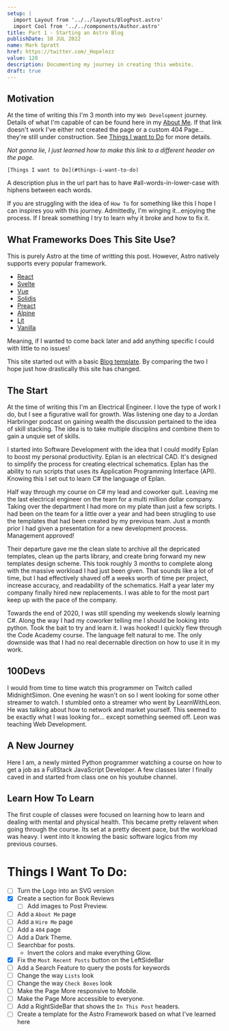 ```yaml
---
setup: |
  import Layout from '../../layouts/BlogPost.astro'
  import Cool from '../../components/Author.astro'
title: Part 1 - Starting an Astro Blog 
publishDate: 10 JUL 2022
name: Mark Spratt
href: https://twitter.com/_Hopelezz
value: 128
description: Documenting my journey in creating this website.
draft: true
---
```

## Motivation

At the time of writing this I'm 3 month into my `Web Development` journey. Details of what I'm capable of can be found here in my [About Me](aboutMe). If that link doesn't work I've either not created the page or a custom 404 Page... they're still under construction. See [Things I want to Do](#things-i-want-to-do) for more details. 

_Not gonna lie, I just learned how to make this link to a different header on the page._

```
[Things I want to Do](#things-i-want-to-do)
```

A description plus in the url part has to have #all-words-in-lower-case with hiphens between each words.

If you are struggling with the idea of `How To` for something like this I hope I can inspires you with this journey. Admittedly, I'm winging it...enjoying the process. If I break something I try to learn why it broke and how to fix it.

## What Frameworks Does This Site Use?

This is purely Astro at the time of writting this post. However, Astro natively supports every popular framework.

- [React](https://reactjs.org/)
- [Svelte](https://svelte.dev/)
- [Vue](https://vuejs.org/)
- [Solidjs](https://solidjs.com/)
- [Preact](https://preactjs.com/)
- [Alpine](https://alpinejs.dev/)
- [Lit](https://lit.dev/)
- [Vanilla](https://www.javascript.com/)

Meaning, if I wanted to come back later and add anything specific I could with little to no issues!

This site started out with a basic [Blog template](https://stackblitz.com/github/withastro/astro/tree/latest/examples/blog?file=README.md). By comparing the two I hope just how drastically this site has changed.

## The Start

At the time of writing this I'm an Electrical Engineer. I love the type of work I do, but I see a figurative wall for growth.
Was listening one day to a Jordan Harbringer podcast on gaining wealth the discussion pertained to the idea of skill stacking. The idea is to take multiple disciplins and combine them to gain a unquie set of skills. 

I started into Software Development with the idea that I could modify Eplan to boost my personal productivity. Eplan is an electrical CAD. It's designed to simplify the process for creating electrical schematics. Eplan has the ability to run scripts that uses its Application Programming Interface (API). Knowing this I set out to learn C# the language of Eplan. 

Half way through my course on C# my lead and coworker quit. Leaving me the last electrical engineer on the team for a multi million dollar company. Taking over the department I had more on my plate than just a few scripts. I had been on the team for a little over a year and had been strugling to use the templates that had been created by my previous team. Just a month prior I had given a presentation for a new development process. Management approved!

Their departure gave me the clean slate to archive all the depricated templates, clean up the parts library, and create bring forward my new templates design scheme. This took roughly 3 months to complete along with the massive workload I had just been given. That sounds like a lot of time, but I had effectively shaved off a weeks worth of time per project, increase accuracy, and readability of the schematics. Half a year later my company finally hired new replacements. I was able to for the most part keep up with the pace of the company.

Towards the end of 2020, I was still spending my weekends slowly learning C#. Along the way I had my coworker telling me I should be looking into python. Took the bait to try and learn it. I was hooked! I quickly flew through the Code Academy course. The language felt natural to me. The only downside was that I had no real decernable direction on how to use it in my work.

## 100Devs

I would from time to time watch this programmer on Twitch called MidnightSimon. One evening he wasn't on so I went looking for some other streamer to watch. I stumbled onto a streamer who went by LearnWithLeon. He was talking about how to network and market yourself. This seemed to be exactly what I was looking for... except something seemed off. Leon was teaching Web Development. 

## A New Journey

Here I am, a newly minted Python programmer watching a course on how to get a job as a FullStack JavaScript Developer. A few classes later I finally caved in and started from class one on his youtube channel.

## Learn How To Learn

The first couple of classes were focused on learning how to learn and dealing with mental and physical health. This became pretty relavent when going through the course. Its set at a pretty decent pace, but the workload was heavy. I went into it knowing the basic software logics from my previous courses. 



<!-- 
The first post I wrote actually started back in 2011 as a facebook post. My mom asked me one morning "[What is a Password Vault](1-password)". Now we're here in 2022 creating a blog. I started programming about 2 years prior learning C#. Making some tournament tracker and a  Shortly after that my roomate & my Co-worker both suggested I start learning Python. I ran through the course. I love writting in python but had no decernable direction. It feels the most intuitive to me. I even created a [Card Game](https://replit.com/@Hopelezz/War?v=1) from scratch.

One evening on Twitch I stumbled on a bootcamp called #100Devs. An instructor who goes by the name Leon was teaching about JavaScript. Honestly, at first I was just going to use the platform to hustle my way into a job, but using python instead. That was until I saw the different projects that were being built. 

## Baby Steps

First thing I did was make a Logo! Sure, it's not tied directly to programming the blog or anything, but I wanted to set a theme around a `brand`. It's not a bran YET, but it could be. I still have to work on creating an SVG version of it. That'll come when I have some creative headroom. For now I'll be using a simple PNG.

>SVG stands for Scalable Vector Graphics. It's a way to draw images that can be scaled, colored, and rotated.

## The Road

I wanted to add some flexibilty to my site. One thing it was missing was a navigation bar. So I created one! This is what it looked like originally:

<blockquote class="imgur-embed-pub" lang="en" data-id="a/88TWvWO"  ><a href="//imgur.com/a/88TWvWO">Sidebar</a></blockquote><script async src="//s.imgur.com/min/embed.js" charset="utf-8"></script>

I've since redesigned it, adding and removing features based on what I need.

For the icons I used this website [Boxicons](https://boxicons.com/). You can search over 1600 icons. You can even use the icons as fonts! Because of this I was able to rather easily modify the CSS of the icons.

I also added search (that doesn't work yet. I head that's hard...), -->

<!-- TODO -->

# Things I Want To Do:

- [ ] Turn the Logo into an SVG version
- [x] Create a section for Book Reviews
  - [ ] Add images to Post Preview.
- [ ] Add a `About Me` page
- [ ] Add a `Hire Me` page
- [ ] Add a `404` page
- [ ] Add a Dark Theme.
- [ ] Searchbar for posts.
  - Invert the colors and make everything Glow.
- [x] Fix the `Most Recent Posts` button on the LeftSideBar
- [ ] Add a Search Feature to query the posts for keywords
- [ ] Change the way `Lists` look
- [ ] Change the way `Check Boxes` look
- [ ] Make the Page More responsive to Mobile.
- [ ] Make the Page More accessible to everyone.
- [ ] Add a RightSideBar that shows the `In This Post` headers.
- [ ] Create a template for the Astro Framework based on what I've learned here
